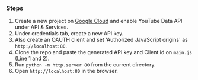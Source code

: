 ### Steps

1. Create a new project on [Google Cloud](http://console.cloud.google.com) and enable YouTube Data API under API & Services.
2. Under credentials tab, create a new API key.
3. Also create an OAUTH client and set 'Authorized JavaScript origins' as `http://localhost:80`.
4. Clone the repo and paste the generated API key and Client id on `main.js` (Line 1 and 2).
5. Run `python -m http.server 80` from the current directory.
6. Open `http://localhost:80` in the browser.
